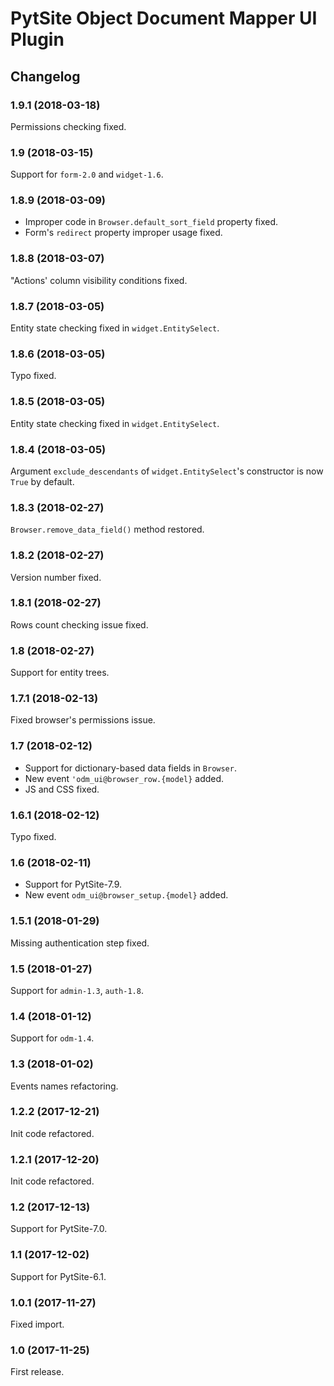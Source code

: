 # PytSite Object Document Mapper UI Plugin


## Changelog


### 1.9.1 (2018-03-18)

Permissions checking fixed.


### 1.9 (2018-03-15)

Support for `form-2.0` and `widget-1.6`.


### 1.8.9 (2018-03-09)

- Improper code in `Browser.default_sort_field` property fixed.
- Form's `redirect` property improper usage fixed.


### 1.8.8 (2018-03-07)

"Actions' column visibility conditions fixed.


### 1.8.7 (2018-03-05)

Entity state checking fixed in `widget.EntitySelect`.


### 1.8.6 (2018-03-05)

Typo fixed.


### 1.8.5 (2018-03-05)

Entity state checking fixed in `widget.EntitySelect`.


### 1.8.4 (2018-03-05)

Argument `exclude_descendants` of `widget.EntitySelect`'s constructor
is now `True` by default.


### 1.8.3 (2018-02-27)

`Browser.remove_data_field()` method restored.


### 1.8.2 (2018-02-27)

Version number fixed.


### 1.8.1 (2018-02-27)

Rows count checking issue fixed.


### 1.8 (2018-02-27)

Support for entity trees.


### 1.7.1 (2018-02-13)

Fixed browser's permissions issue.


### 1.7 (2018-02-12)

- Support for dictionary-based data fields in `Browser`.
- New event `'odm_ui@browser_row.{model}` added.
- JS and CSS fixed.


### 1.6.1 (2018-02-12)

Typo fixed.


### 1.6 (2018-02-11)

- Support for PytSite-7.9.
- New event `odm_ui@browser_setup.{model}` added.


### 1.5.1 (2018-01-29)

Missing authentication step fixed.


### 1.5 (2018-01-27)

Support for `admin-1.3`, `auth-1.8`.


### 1.4 (2018-01-12)

Support for `odm-1.4`.


### 1.3 (2018-01-02)

Events names refactoring.


### 1.2.2 (2017-12-21)

Init code refactored.


### 1.2.1 (2017-12-20)

Init code refactored.


### 1.2 (2017-12-13)

Support for PytSite-7.0.


### 1.1 (2017-12-02)

Support for PytSite-6.1.


### 1.0.1 (2017-11-27)

Fixed import.


### 1.0 (2017-11-25)

First release.
